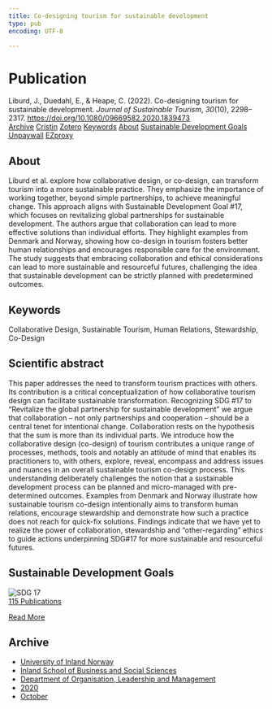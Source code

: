```yaml
---
title: Co-designing tourism for sustainable development
type: pub
encoding: UTF-8

---
```

<h1>Publication</h1>
<article id="csl-bib-container-I4T3DLG9" class="csl-bib-container">
  <div class="csl-bib-body"> <div class="csl-entry">Liburd, J., Duedahl, E., &#38; Heape, C. (2022). Co-designing tourism for sustainable development. <i>Journal of Sustainable Tourism</i>, <i>30</i>(10), 2298–2317. <a href="https://doi.org/10.1080/09669582.2020.1839473">https://doi.org/10.1080/09669582.2020.1839473</a></div> </div>
  <div class="csl-bib-buttons">
    <a href="#taxonomy-article-I4T3DLG9" alt="archive" class="csl-bib-button">Archive</a>
    <a href="https://app.cristin.no/results/show.jsf?id=1843781" alt="Cristin" class="csl-bib-button">Cristin</a>
    <a href="http://zotero.org/groups/5881554/items/I4T3DLG9" alt="Zotero" class="csl-bib-button">Zotero</a>
    <a href="#keywords-article-I4T3DLG9" alt="keywords" class="csl-bib-button">Keywords</a>
    <a href="#about-article-I4T3DLG9" alt="about_pub" class="csl-bib-button">About</a>
    <a href="#sdg-article-I4T3DLG9" alt="sdg" class="csl-bib-button">Sustainable Development Goals</a>
    <a href="https://portal.findresearcher.sdu.dk/files/180550301/Liburd_el_al_2020_Codesigning_STD_final.pdf" alt="Unpaywall" class="csl-bib-button">Unpaywall</a>
    <a href="https://portal.findresearcher.sdu.dk/files/180550301/Liburd_el_al_2020_Codesigning_STD_final.pdf" alt="EZproxy" class="csl-bib-button">EZproxy</a>
  </div>
  <div id="csl-bib-meta-container-I4T3DLG9"></div>
</article>
<div id="csl-bib-meta-I4T3DLG9" class="csl-bib-meta">
  <article id="about-article-I4T3DLG9" class="about_pub-article">
    <h1>About</h1>
    Liburd et al. explore how collaborative design, or co-design, can transform tourism into a more sustainable practice. They emphasize the importance of working together, beyond simple partnerships, to achieve meaningful change. This approach aligns with Sustainable Development Goal #17, which focuses on revitalizing global partnerships for sustainable development. The authors argue that collaboration can lead to more effective solutions than individual efforts. They highlight examples from Denmark and Norway, showing how co-design in tourism fosters better human relationships and encourages responsible care for the environment. The study suggests that embracing collaboration and ethical considerations can lead to more sustainable and resourceful futures, challenging the idea that sustainable development can be strictly planned with predetermined outcomes.
  </article>
  <article id="keywords-article-I4T3DLG9" class="keywords-article">
    <h1>Keywords</h1>
    Collaborative Design, Sustainable Tourism, Human Relations, Stewardship, Co-Design
  </article>
  <article id="abstract-article-I4T3DLG9" class="abstract-article">
    <h1>Scientific abstract</h1>
    This paper addresses the need to transform tourism practices with others. Its contribution is a critical conceptualization of how collaborative tourism design can facilitate sustainable transformation. Recognizing SDG #17 to “Revitalize the global partnership for sustainable development” we argue that collaboration – not only partnerships and cooperation – should be a central tenet for intentional change. Collaboration rests on the hypothesis that the sum is more than its individual parts. We introduce how the collaborative design (co-design) of tourism contributes a unique range of processes, methods, tools and notably an attitude of mind that enables its practitioners to, with others, explore, reveal, encompass and address issues and nuances in an overall sustainable tourism co-design process. This understanding deliberately challenges the notion that a sustainable development process can be planned and micro-managed with pre-determined outcomes. Examples from Denmark and Norway illustrate how sustainable tourism co-design intentionally aims to transform human relations, encourage stewardship and demonstrate how such a practice does not reach for quick-fix solutions. Findings indicate that we have yet to realize the power of collaboration, stewardship and “other-regarding” ethics to guide actions underpinning SDG#17 for more sustainable and resourceful futures.
  </article>
  <article id="sdg-article-I4T3DLG9" class="sdg-article">
    <h1>Sustainable Development Goals</h1>
    <div class="sdg-container"><div id="sdg17" class="sdg">
        <img src="{{< params subfolder >}}images/sdg/sdg17_en.png" class="image" alt="SDG 17">
        <div class="sdg-overlay">
          <a href="{{< params subfolder >}}en/archive/?sdg=17#archive" class="sdg-publication-count"><span>115</span> Publications</a>
          <p><a href="https://sdgs.un.org/goals/goal17" class="sdg-read-more">Read More</a></p>
        </div>
      </div></div>
  </article>
  <article id="taxonomy-article-I4T3DLG9" class="taxonomy-article">
    <h1>Archive</h1>
    <ul>
      <li><a href="{{< params subfolder >}}en/archive/?key=3DCRN523">University of Inland Norway</a></li>
      <li><a href="{{< params subfolder >}}en/archive/?key=DU8Q9LN9">Inland School of Business and Social Sciences</a></li>
      <li><a href="{{< params subfolder >}}en/archive/?key=4LUWR3ZM">Department of Organisation, Leadership and Management</a></li>
      <li><a href="{{< params subfolder >}}en/archive/?key=L4LD5JU9">2020</a></li>
      <li><a href="{{< params subfolder >}}en/archive/?key=QPJKKNQX">October</a></li>
    </ul>
  </article>
</div>
